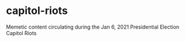 # capitol-riots
Memetic content circulating during the Jan 6, 2021 Presidential Election Capitol Riots

